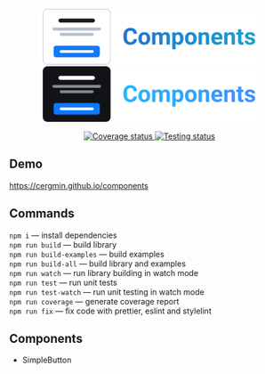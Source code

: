 <p align="center">
  <img alt="The logo of React components library" src="./light_logo.svg#gh-light-mode-only" height="100">
  <img alt="The logo of React components library" src="./dark_logo.svg#gh-dark-mode-only" height="100">
</p>

<p align="center">
  <a href="https://codecov.io/gh/cergmin/components">
    <img alt="Coverage status" src="https://codecov.io/gh/cergmin/components/branch/main/graph/badge.svg?token=GLLDOYT6FW"/>
  </a>
  <a href="https://github.com/cergmin/components/actions/workflows/ci.yml">
    <img alt="Testing status" src="https://github.com/cergmin/components/actions/workflows/ci.yml/badge.svg">
  </a>
</p>

## Demo
https://cergmin.github.io/components

## Commands
`npm i` — install dependencies<br>
`npm run build` — build library<br>
`npm run build-examples` — build examples<br>
`npm run build-all` — build library and examples<br>
`npm run watch` — run library building in watch mode<br>
`npm run test` — run unit tests<br>
`npm run test-watch` — run unit testing in watch mode<br>
`npm run coverage` — generate coverage report<br>
`npm run fix` — fix code with prettier, eslint and stylelint<br>

## Components
- SimpleButton
